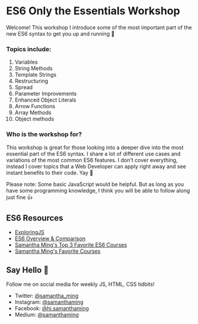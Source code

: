 # ES6 Only the Essentials Workshop

Welcome! This workshop I introduce some of the most important part of the new ES6 syntax to get you up and running 🤩

### Topics include:
1. Variables
2. String Methods
3. Template Strings
4. Restructuring
5. Spread
6. Parameter Improvements 
7. Enhanced Object Literals
8. Arrow Functions
9. Array Methods
10. Object methods

### Who is the workshop for?

This workshop is great for those looking into a deeper dive into the most essential part of the ES6 syntax. I share a lot of different use cases and variations of the most common ES6 features. I don't cover everything, instead I cover topics that a Web Developer can apply right away and see instant benefits to their code. Yay 🎉

Please note: Some basic JavaScript would be helpful. But as long as you have some programming knowledge, I think you will be able to follow along just fine 👍

## ES6 Resources

- [ExploringJS](http://exploringjs.com/)
- [ES6 Overview & Comparison](http://es6-features.org/)
- [Samantha Ming's Top 3 Favorite ES6 Courses](https://medium.com/@samanthaming/my-top-3-favorite-es6-courses-95c4b81ddf91)
- [Samantha Ming's Favorite Courses](http://www.samanthaming.com/courses)

## Say Hello 👋

Follow me on social media for weekly JS, HTML, CSS tidbits!

- Twitter: [@samantha_ming](https://twitter.com/samantha_ming)  
- Instagram: [@samanthaming](https://www.instagram.com/SamanthaMing/)  
- Facebook: [@hi.samanthaming](https://www.facebook.com/hi.samanthaming/)  
- Medium: [@samanthaming](https://medium.com/@samanthaming)

